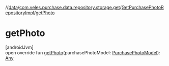 //[data](../../../index.md)/[com.veles.purchase.data.repository.storage.get](../index.md)/[GetPurchasePhotoRepositoryImpl](index.md)/[getPhoto](get-photo.md)

# getPhoto

[androidJvm]\
open override fun [getPhoto](get-photo.md)(purchasePhotoModel: [PurchasePhotoModel](../../../../domain/domain/com.veles.purchase.domain.model.purchase/-purchase-photo-model/index.md)): [Any](https://kotlinlang.org/api/latest/jvm/stdlib/kotlin/-any/index.html)
